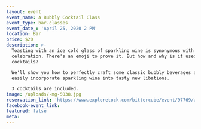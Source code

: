 ```yaml
---
layout: event
event_name: A Bubbly Cocktail Class
event_type: bar-classes
event_date_: 'April 25, 2020 2 PM'
location: Bar
price: $20
description: >-
  Toasting with an ice cold glass of sparkling wine is synonymous with
  celebration. There's an emoji to prove it. But how and why is it used in
  cocktails?

  We'll show you how to perfectly craft some classic bubbly beverages and how to
  easily incorporate sparkling wine into tasty new libations. 

  3 cocktails are included.
image: /uploads/-mg-5038.jpg
reservation_link: 'https://www.exploretock.com/bittercube/event/97769/a-bubbly-cocktail-class'
facebook-event_link:
featured: false
meta:
---
```


